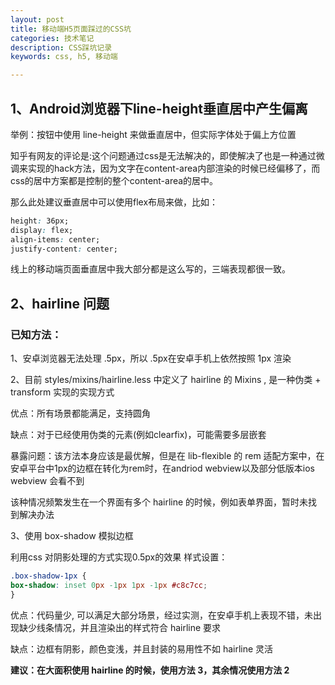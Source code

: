 ```yaml
---
layout: post
title: 移动端H5页面踩过的CSS坑
categories: 技术笔记
description: CSS踩坑记录
keywords: css, h5, 移动端

---
```


## 1、Android浏览器下line-height垂直居中产生偏离

举例：按钮中使用 line-height 来做垂直居中，但实际字体处于偏上方位置

知乎有网友的评论是:这个问题通过css是无法解决的，即使解决了也是一种通过微调来实现的hack方法，因为文字在content-area内部渲染的时候已经偏移了，而css的居中方案都是控制的整个content-area的居中。

那么此处建议垂直居中可以使用flex布局来做，比如：

```css
height: 36px;
display: flex;
align-items: center;
justify-content: center;
```

线上的移动端页面垂直居中我大部分都是这么写的，三端表现都很一致。

## 2、hairline 问题

### 已知方法：

1、安卓浏览器无法处理 .5px，所以 .5px在安卓手机上依然按照 1px 渲染

2、目前 styles/mixins/hairline.less 中定义了 hairline 的 Mixins , 是一种伪类 + transform 实现的实现方式

优点：所有场景都能满足，支持圆角

缺点：对于已经使用伪类的元素(例如clearfix)，可能需要多层嵌套

暴露问题：该方法本身应该是最优解，但是在 lib-flexible 的 rem 适配方案中，在安卓平台中1px的边框在转化为rem时，在andriod webview以及部分低版本ios webview 会看不到

该种情况频繁发生在一个界面有多个 hairline 的时候，例如表单界面，暂时未找到解决办法

3、使用 box-shadow 模拟边框

利用css 对阴影处理的方式实现0.5px的效果
样式设置：

```css
.box-shadow-1px {
box-shadow: inset 0px -1px 1px -1px #c8c7cc;
}
```

优点：代码量少, 可以满足大部分场景，经过实测，在安卓手机上表现不错，未出现缺少线条情况，并且渲染出的样式符合 hairline 要求

缺点：边框有阴影，颜色变浅，并且封装的易用性不如 hairline 灵活

	
**建议：在大面积使用 hairline 的时候，使用方法 3，其余情况使用方法 2**
